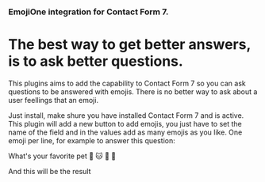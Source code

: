 ### EmojiOne integration for Contact Form 7.
# The best way to get better answers, is to ask better questions.

This plugins aims to add the capability to Contact Form 7 so you can ask questions to be answered with emojis.
There is no better way to ask about a user feellings that an emoji.

Just install, make shure you have installed Contact Form 7 and is active.
This plugin will add a new button to add emojis, you just have to set the name of the field and in the values add as many emojis as you like.
One emoji per line, for example to answer this question:

What's your favorite pet
:dog:
:cat:
:tropical_fish:
:lizard:

And this will be the result
